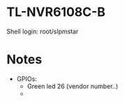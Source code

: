# TL-NVR6108C-B

Shell login: root/slpmstar

# Notes

- GPIOs:
  - Green led 26 (vendor number..)
  - 
